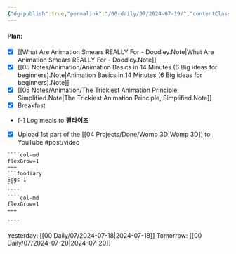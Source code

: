 ```yaml
---
{"dg-publish":true,"permalink":"/00-daily/07/2024-07-19/","contentClasses":"daily Friday page-white","noteIcon":"","created":"2025-01-21T01:20:16.182+10:00","updated":"2025-01-21T15:25:26.260+10:00"}
---
```


#### Plan:
- [x] [[What Are Animation Smears REALLY For - Doodley.Note\|What Are Animation Smears REALLY For - Doodley.Note]]
- [x] [[05 Notes/Animation/Animation Basics in 14 Minutes (6 Big ideas for beginners).Note\|Animation Basics in 14 Minutes (6 Big ideas for beginners).Note]]
- [x] [[05 Notes/Animation/The Trickiest Animation Principle, Simplified.Note\|The Trickiest Animation Principle, Simplified.Note]]
- [x] Breakfast
- [-] Log meals to **필라이즈**
- [x] Upload  1st part of the [[04 Projects/Done/Womp 3D\|Womp 3D]] to YouTube #post/video 

`````col
````col-md
flexGrow=1
===
```foodiary 
Eggs 1
```
````
````col-md
flexGrow=1
===

````
`````
Yesterday: [[00 Daily/07/2024-07-18\|2024-07-18]]
Tomorrow: [[00 Daily/07/2024-07-20\|2024-07-20]]